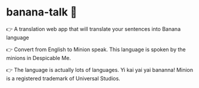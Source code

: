 # banana-talk 🍌

👉 A translation web app that will translate your sentences into Banana language

👉 Convert from English to Minion speak. This language is spoken by the minions in Despicable Me. 

👉 The language is actually lots of languages. Yi kai yai yai bananna! Minion is a registered trademark of Universal Studios.
